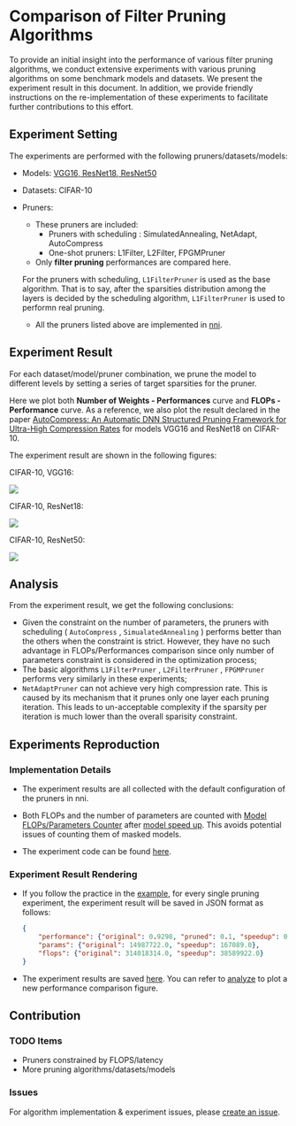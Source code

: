 # Comparison of Filter Pruning Algorithms

To provide an initial insight into the performance of various filter pruning algorithms, 
we conduct extensive experiments with various pruning algorithms on some benchmark models and datasets.
We present the experiment result in this document.
In addition, we provide friendly instructions on the re-implementation of these experiments to facilitate further contributions to this effort.

## Experiment Setting

The experiments are performed with the following pruners/datasets/models:

* Models: [VGG16, ResNet18, ResNet50](https://github.com/microsoft/nni/tree/master/examples/model_compress/models/cifar10)

* Datasets: CIFAR-10

* Pruners: 
    - These pruners are included:
        - Pruners with scheduling : SimulatedAnnealing, NetAdapt, AutoCompress
        - One-shot pruners: L1Filter, L2Filter, FPGMPruner
    - Only **filter pruning** performances are compared here. 

    For the pruners with scheduling, `L1FilterPruner` is used as the base algorithm. That is to say, after the sparsities distribution among the layers is decided by the scheduling algorithm, `L1FilterPruner` is used to performn real pruning.

    - All the pruners listed above are implemented in [nni](https://github.com/microsoft/nni/tree/master/docs/en_US/Compressor/Overview.md).

## Experiment Result

For each dataset/model/pruner combination, we prune the model to different levels by setting a series of target sparsities for the pruner. 

Here we plot both **Number of Weights - Performances** curve and **FLOPs - Performance** curve. 
As a reference, we also plot the result declared in the paper [AutoCompress: An Automatic DNN Structured Pruning Framework for Ultra-High Compression Rates](http://arxiv.org/abs/1907.03141) for models VGG16 and ResNet18 on CIFAR-10.

The experiment result are shown in the following figures:

CIFAR-10, VGG16:

![](../../../examples/model_compress/comparison_of_pruners/img/performance_comparison_vgg16.png)

CIFAR-10, ResNet18:

![](../../../examples/model_compress/comparison_of_pruners/img/performance_comparison_resnet18.png)

CIFAR-10, ResNet50:

![](../../../examples/model_compress/comparison_of_pruners/img/performance_comparison_resnet50.png)

## Analysis

From the experiment result, we get the following conclusions:

* Given the constraint on the number of parameters, the pruners with scheduling ( `AutoCompress` , `SimualatedAnnealing` ) performs better than the others when the constraint is strict. However, they have no such advantage in FLOPs/Performances comparison since only number of parameters constraint is considered in the optimization process; 
* The basic algorithms `L1FilterPruner` , `L2FilterPruner` , `FPGMPruner` performs very similarly in these experiments; 
* `NetAdaptPruner` can not achieve very high compression rate. This is caused by its mechanism that it prunes only one layer each pruning iteration. This leads to un-acceptable complexity if the sparsity per iteration is much lower than the overall sparisity constraint.

## Experiments Reproduction

### Implementation Details

* The experiment results are all collected with the default configuration of the pruners in nni.

* Both FLOPs and the number of parameters are counted with [Model FLOPs/Parameters Counter](https://github.com/microsoft/nni/blob/master/docs/en_US/Compressor/CompressionUtils.md#model-flopsparameters-counter) after [model speed up](https://github.com/microsoft/nni/blob/master/docs/en_US/Compressor/ModelSpeedup.md). This avoids potential issues of counting them of masked models.

* The experiment code can be found [here]( https://github.com/microsoft/nni/tree/master/examples/model_compress/auto_pruners_torch.py).

### Experiment Result Rendering

* If you follow the practice in the [example]( https://github.com/microsoft/nni/tree/master/examples/model_compress/auto_pruners_torch.py), for every single pruning experiment, the experiment result will be saved in JSON format as follows:
    ``` json
    {
        "performance": {"original": 0.9298, "pruned": 0.1, "speedup": 0.1, "finetuned": 0.7746}, 
        "params": {"original": 14987722.0, "speedup": 167089.0}, 
        "flops": {"original": 314018314.0, "speedup": 38589922.0}
    }
    ```

* The experiment results are saved [here](https://github.com/microsoft/nni/tree/master/examples/model_compress/experiment_data). 
You can refer to [analyze](https://github.com/microsoft/nni/tree/master/examples/model_compress/experiment_data/analyze.py) to plot a new performance comparison figure.

## Contribution

### TODO Items

* Pruners constrained by FLOPS/latency
* More pruning algorithms/datasets/models

### Issues
For algorithm implementation & experiment issues, please [create an issue](https://github.com/microsoft/nni/issues/new/).
